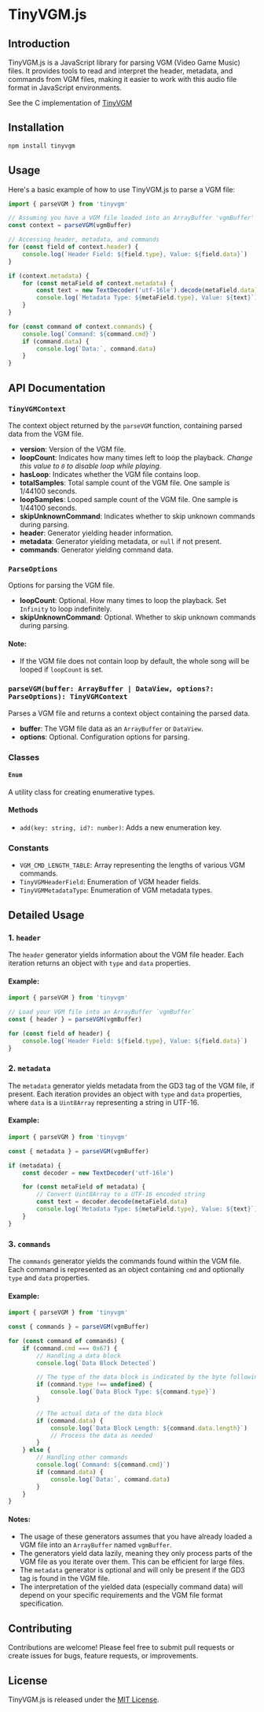 # TinyVGM.js

## Introduction

TinyVGM.js is a JavaScript library for parsing VGM (Video Game Music) files. It provides tools to read and interpret the header, metadata, and commands from VGM files, making it easier to work with this audio file format in JavaScript environments.

See the C implementation of [TinyVGM](https://github.com/SudoMaker/TinyVGM)

## Installation

```bash
npm install tinyvgm
```

## Usage

Here's a basic example of how to use TinyVGM.js to parse a VGM file:

```javascript
import { parseVGM } from 'tinyvgm'

// Assuming you have a VGM file loaded into an ArrayBuffer 'vgmBuffer'
const context = parseVGM(vgmBuffer)

// Accessing header, metadata, and commands
for (const field of context.header) {
	console.log(`Header Field: ${field.type}, Value: ${field.data}`)
}

if (context.metadata) {
	for (const metaField of context.metadata) {
		const text = new TextDecoder('utf-16le').decode(metaField.data)
		console.log(`Metadata Type: ${metaField.type}, Value: ${text}`)
	}
}

for (const command of context.commands) {
	console.log(`Command: ${command.cmd}`)
	if (command.data) {
		console.log(`Data:`, command.data)
	}
}
```

## API Documentation

### `TinyVGMContext`

The context object returned by the `parseVGM` function, containing parsed data from the VGM file.

- **version**: Version of the VGM file.
- **loopCount**: Indicates how many times left to loop the playback. _Change this value to `0` to disable loop while playing._
- **hasLoop**: Indicates whether the VGM file contains loop.
- **totalSamples**: Total sample count of the VGM file. One sample is 1/44100 seconds.
- **loopSamples**: Looped sample count of the VGM file. One sample is 1/44100 seconds.
- **skipUnknownCommand**: Indicates whether to skip unknown commands during parsing.
- **header**: Generator yielding header information.
- **metadata**: Generator yielding metadata, or `null` if not present.
- **commands**: Generator yielding command data.

### `ParseOptions`

Options for parsing the VGM file.

- **loopCount**: Optional. How many times to loop the playback. Set `Infinity` to loop indefinitely.
- **skipUnknownCommand**: Optional. Whether to skip unknown commands during parsing.

#### Note:

- If the VGM file does not contain loop by default, the whole song will be looped if `loopCount` is set.

### `parseVGM(buffer: ArrayBuffer | DataView, options?: ParseOptions): TinyVGMContext`

Parses a VGM file and returns a context object containing the parsed data.

- **buffer**: The VGM file data as an `ArrayBuffer` or `DataView`.
- **options**: Optional. Configuration options for parsing.

### Classes

#### `Enum`

A utility class for creating enumerative types.

#### Methods

- `add(key: string, id?: number)`: Adds a new enumeration key.

### Constants

- `VGM_CMD_LENGTH_TABLE`: Array representing the lengths of various VGM commands.
- `TinyVGMHeaderField`: Enumeration of VGM header fields.
- `TinyVGMMetadataType`: Enumeration of VGM metadata types.

## Detailed Usage

### 1. `header`

The `header` generator yields information about the VGM file header. Each iteration returns an object with `type` and `data` properties.

#### Example:

```javascript
import { parseVGM } from 'tinyvgm'

// Load your VGM file into an ArrayBuffer `vgmBuffer`
const { header } = parseVGM(vgmBuffer)

for (const field of header) {
	console.log(`Header Field: ${field.type}, Value: ${field.data}`)
}
```

### 2. `metadata`

The `metadata` generator yields metadata from the GD3 tag of the VGM file, if present. Each iteration provides an object with `type` and `data` properties, where `data` is a `Uint8Array` representing a string in UTF-16.

#### Example:

```javascript
import { parseVGM } from 'tinyvgm'

const { metadata } = parseVGM(vgmBuffer)

if (metadata) {
	const decoder = new TextDecoder('utf-16le')

	for (const metaField of metadata) {
		// Convert Uint8Array to a UTF-16 encoded string
		const text = decoder.decode(metaField.data)
		console.log(`Metadata Type: ${metaField.type}, Value: ${text}`)
	}
}
```

### 3. `commands`

The `commands` generator yields the commands found within the VGM file. Each command is represented as an object containing `cmd` and optionally `type` and `data` properties.

#### Example:

```javascript
import { parseVGM } from 'tinyvgm'

const { commands } = parseVGM(vgmBuffer)

for (const command of commands) {
	if (command.cmd === 0x67) {
		// Handling a data block
		console.log(`Data Block Detected`)

		// The type of the data block is indicated by the byte following the 0x66 marker
		if (command.type !== undefined) {
			console.log(`Data Block Type: ${command.type}`)
		}

		// The actual data of the data block
		if (command.data) {
			console.log(`Data Block Length: ${command.data.length}`)
			// Process the data as needed
		}
	} else {
		// Handling other commands
		console.log(`Command: ${command.cmd}`)
		if (command.data) {
			console.log(`Data:`, command.data)
		}
	}
}
```

#### Notes:

- The usage of these generators assumes that you have already loaded a VGM file into an `ArrayBuffer` named `vgmBuffer`.
- The generators yield data lazily, meaning they only process parts of the VGM file as you iterate over them. This can be efficient for large files.
- The `metadata` generator is optional and will only be present if the GD3 tag is found in the VGM file.
- The interpretation of the yielded data (especially command data) will depend on your specific requirements and the VGM file format specification.

## Contributing

Contributions are welcome! Please feel free to submit pull requests or create issues for bugs, feature requests, or improvements.

## License

TinyVGM.js is released under the [MIT License](LICENSE).
